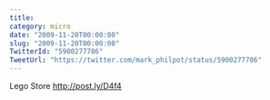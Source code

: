 ```yaml
---
title: 
category: micro
date: "2009-11-20T00:00:00"
slug: "2009-11-20T00:00:00"
TwitterId: "5900277786"
TweetUrl: "https://twitter.com/mark_philpot/status/5900277786"
---
```


Lego Store http://post.ly/D4f4
